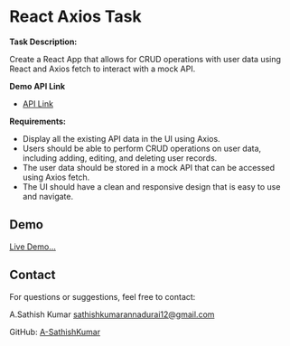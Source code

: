 
# React Axios Task

**Task Description:**

Create a React App that allows for CRUD operations with user data using React and Axios fetch to interact with a mock API.

**Demo API Link**

- [API Link](https://jsonplaceholder.typicode.com/users)

**Requirements:**

- Display all the existing API data in the UI using Axios.
- Users should be able to perform CRUD operations on user data, including adding, editing, and deleting user records.
- The user data should be stored in a mock API that can be accessed using Axios fetch.
- The UI should have a clean and responsive design that is easy to use and navigate.

## Demo

[Live Demo...](https://react-axios-crud-operation-12.netlify.app/)

## Contact

For questions or suggestions, feel free to contact:

A.Sathish Kumar [sathishkumarannadurai12@gmail.com](mailto:sathishkumarannadurai12gmail.com)

GitHub: [A-SathishKumar](https://github.com/A-SathishKumar)


